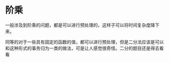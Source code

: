 # 阶乘

一般涉及到阶乘的问题，都是可以进行预处理的，这样子可以将时间复杂度降下来。

同等的对于一些具有固定的函数的值，都可以进行预处理，但是二分法应该是可以和这种形式的事务归为一类的做法，可是让人感觉很奇怪。二分的题目还是得去看看


